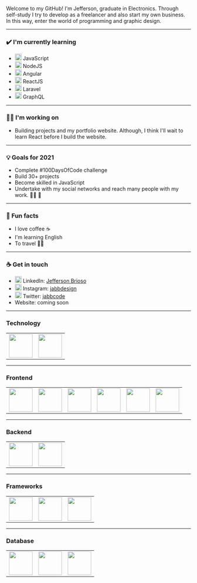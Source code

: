 <!-- <img src= "https://github.com/Juel07/Juel07/blob/master/github-banner-BW.png"></img> -->

Welcome to my GitHub! I'm Jefferson, graduate in Electronics. Through self-study I try to develop as a freelancer and also start my own business. In this way, enter the world of programming and graphic design.

<hr/>

### ✔️ I'm currently learning
- <img height="18px" src="https://cdn.svgporn.com/logos/javascript.svg"> JavaScript 
- <img height="18px" src="https://cdn.svgporn.com/logos/nodejs-icon.svg"> NodeJS
- <img height="18px" src="https://cdn.svgporn.com/logos/angular-icon.svg?response-content-disposition=attachment%3Bfilename%3Dangular-icon.svg"> Angular
- <img height="18px" src="https://cdn.svgporn.com/logos/react.svg"> ReactJS
- <img height="18px" src="https://cdn.svgporn.com/logos/laravel.svg"> Laravel
- <img height="18px" src="https://cdn.svgporn.com/logos/graphql.svg"> GraphQL

<hr/>

### :man_technologist: I'm working on
- Building projects and my portfolio website. 
Although, I think I'll wait to learn React before I build the website.

<hr/>

### 💡 Goals for 2021
- Complete #100DaysOfCode challenge
- Build 30+ projects 
- Become skilled in JavaScript
- Undertake with my social networks and reach many people with my work. :man_technologist: :art:

<hr/>

### 🌴 Fun facts
- I love coffee :coffee:
- I'm learning English
- To travel :pilot:

<hr/>

### ☕ Get in touch


- <img height="18px" src="https://cdn.svgporn.com/logos/linkedin-icon.svg"> LinkedIn: <a href = "https://www.linkedin.com/in/jefferson-brioso-899356199/">Jefferson Brioso</a>
- <img height="18px" src="https://cdn.svgporn.com/logos/instagram-icon.svg"> Instagram: <a href = "https://www.instagram.com/jabbdesign/?hl=es">jabbdesign</a>
- <img height="18px" src="https://cdn.svgporn.com/logos/twitter.svg?response-content-disposition=attachment%3Bfilename%3Dtwitter.svg"> Twitter: <a href="https://twitter.com/Jabbcode">jabbcode</a>
- Website: coming soon

<hr/>

### Technology

<table>
  <tbody>
    <tr valign="top">
      <td width="50%" align="center">
        <img height="64px" src="https://cdn.svgporn.com/logos/arduino.svg">
      </td>
      <td width="50%" align="center">
        <img height="64px" src="https://cdn.svgporn.com/logos/raspberry-pi.svg">
      </td>
    </tr>
  </tbody>
</table>

<hr/>


### Frontend

<table>
  <tbody>
    <tr valign="top">
      <td align="center">
        <img height="64px" src="https://cdn.svgporn.com/logos/html-5.svg">
      </td>
      <td align="center">
        <img height="64px" src="https://cdn.svgporn.com/logos/css-3.svg">
      </td>
      <td align="center">
        <img height="64px" src="https://cdn.svgporn.com/logos/javascript.svg">
      </td>
      <td align="center">
        <img height="64px" src="https://cdn.svgporn.com/logos/bootstrap.svg">
      </td>
      <td align="center">
        <img height="64px" src="https://cdn.svgporn.com/logos/node-sass.svg">
      </td>
      <td align="center">
        <img height="64px" src="https://cdn.svgporn.com/logos/tailwindcss-icon.svg?response-content-disposition=attachment%3Bfilename%3Dtailwindcss-icon.svg">
      </td>
    </tr>
  </tbody>
</table>

<hr/>

### Backend

<table>
  <tbody>
    <tr valign="top">
      <td align="center">
        <img height="64px" src="https://cdn.svgporn.com/logos/nodejs-icon.svg">
      </td>
      <td align="center">
        <img height="64px" src="https://cdn.svgporn.com/logos/php.svg">
      </td>
    </tr>
  </tbody>
</table>

<hr/>

### Frameworks

<table>
  <tbody>
    <tr valign="top">
      <td align="center">
        <img height="64px" src="https://cdn.svgporn.com/logos/react.svg">
      </td>
      <td align="center">
        <img height="64px" src="https://cdn.svgporn.com/logos/vue.svg">
      </td>
      <td align="center">
        <img height="64px" src="https://cdn.svgporn.com/logos/laravel.svg">
      </td>
    </tr>
  </tbody>
</table>

<hr/>

### Database
<table>
  <tbody>
    <tr valign="top">
      <td align="center">
        <img height="64px" src="https://cdn.svgporn.com/logos/apache.svg">
      </td>
      <td align="center">
        <img height="64px" src="https://www.vectorlogo.zone/logos/mysql/mysql-ar21.svg">
      </td>
      <td align="center">
        <img height="64px" src="https://cdn.svgporn.com/logos/mongodb.svg">
      </td>
    </tr>
  </tbody>
</table>

<!-- [![Top Langs](https://github-readme-stats.vercel.app/api/top-langs/?username=jabbcode&layout=compact&theme=tokyonight)](https://github.com/anuraghazra/github-readme-stats) ![Anurag's GitHub stats](https://github-readme-stats.vercel.app/api?username=jabbcode&show_icons=true&theme=tokyonight) -->
